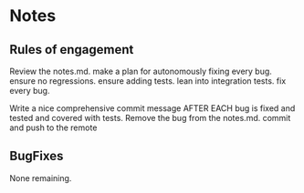 # Notes

## Rules of engagement

Review the notes.md. make a plan for autonomously fixing every bug. ensure no regressions. ensure adding tests. lean into integration tests. fix every bug.

Write a nice comprehensive commit message AFTER EACH bug is fixed and tested and covered with tests. Remove the bug from the notes.md. commit and push to the remote

## BugFixes
None remaining.
